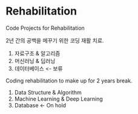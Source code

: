 # Rehabilitation
Code Projects for Rehabilitation

2년 간의 공백을 메꾸기 위한 코딩 재활 치료.

1. 자료구조 & 알고리즘
2. 머신러닝 & 딥러닝
3. 데이터베이스 <- 보류

Coding rehabilitation to make up for 2 years break.

1. Data Structure & Algorithm
2. Machine Learning & Deep Learning
3. Database <- On hold
